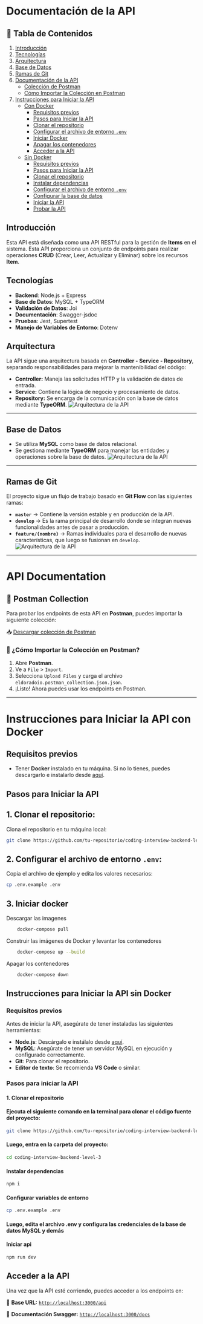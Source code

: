 # Documentación de la API

## 📖 Tabla de Contenidos

1. [Introducción](#introducción)  
2. [Tecnologías](#tecnologías)  
3. [Arquitectura](#arquitectura)  
4. [Base de Datos](#base-de-datos)  
5. [Ramas de Git](#ramas-de-git)  
6. [Documentación de la API](#api-documentation)  
   - [Colección de Postman](#📖-postman-collection)  
   - [Cómo Importar la Colección en Postman](#📌-cómo-importar-la-colección-en-postman)  
7. [Instrucciones para Iniciar la API](#instrucciones-para-iniciar-la-api)  
   - [Con Docker](#instrucciones-para-iniciar-la-api-con-docker)  
     - [Requisitos previos](#requisitos-previos)  
     - [Pasos para Iniciar la API](#pasos-para-iniciar-la-api)  
     - [Clonar el repositorio](#1-clonar-el-repositorio)  
     - [Configurar el archivo de entorno `.env`](#2-configurar-el-archivo-de-entorno-env)  
     - [Iniciar Docker](#3-iniciar-docker)  
     - [Apagar los contenedores](#4-apagar-los-contenedores)  
     - [Acceder a la API](#5-acceder-a-la-api)  
   - [Sin Docker](#instrucciones-para-iniciar-la-api-sin-docker)  
     - [Requisitos previos](#requisitos-previos-para-iniciar-sin-docker)  
     - [Pasos para Iniciar la API](#pasos-para-iniciar-la-api-sin-docker)  
     - [Clonar el repositorio](#1-clonar-el-repositorio-sin-docker)  
     - [Instalar dependencias](#2-instalar-dependencias)  
     - [Configurar el archivo de entorno `.env`](#3-configurar-el-archivo-de-entorno-env-sin-docker)  
     - [Configurar la base de datos](#4-configurar-la-base-de-datos)  
     - [Iniciar la API](#5-iniciar-la-api)  
     - [Probar la API](#6-probar-la-api)   

## Introducción

Esta API está diseñada como una API RESTful para la gestión de **Items** en el sistema. Esta API proporciona un conjunto de endpoints para realizar operaciones **CRUD** (Crear, Leer, Actualizar y Eliminar) sobre los recursos **Item**.


## Tecnologías

- **Backend**: Node.js + Express
- **Base de Datos**: MySQL + TypeORM
- **Validación de Datos**: Joi
- **Documentación**: Swagger-jsdoc
- **Pruebas**: Jest, Supertest
- **Manejo de Variables de Entorno**: Dotenv

## Arquitectura

La API sigue una arquitectura basada en **Controller - Service - Repository**, separando responsabilidades para mejorar la mantenibilidad del código:

- **Controller:** Maneja las solicitudes HTTP y la validación de datos de entrada.
- **Service:** Contiene la lógica de negocio y procesamiento de datos.
- **Repository:** Se encarga de la comunicación con la base de datos mediante **TypeORM**.
![Arquitectura de la API](./doc/images/architecture.png)

---

## Base de Datos

- Se utiliza **MySQL** como base de datos relacional.
- Se gestiona mediante **TypeORM** para manejar las entidades y operaciones sobre la base de datos.
![Arquitectura de la API](./doc/images/database.png)

---

## Ramas de Git

El proyecto sigue un flujo de trabajo basado en **Git Flow** con las siguientes ramas:

- **`master`** → Contiene la versión estable y en producción de la API.
- **`develop`** → Es la rama principal de desarrollo donde se integran nuevas funcionalidades antes de pasar a producción.
- **`feature/{nombre}`** → Ramas individuales para el desarrollo de nuevas características, que luego se fusionan en `develop`.
![Arquitectura de la API](./doc/images/branches.png)
---

# API Documentation

## 📖 Postman Collection

Para probar los endpoints de esta API en **Postman**, puedes importar la siguiente colección:

📥 [Descargar colección de Postman](./doc/postman/eldoradoio.postman_collection.json)

### 📌 ¿Cómo Importar la Colección en Postman?
1. Abre **Postman**.
2. Ve a `File` > `Import`.
3. Selecciona `Upload Files` y carga el archivo `eldoradoio.postman_collection.json.json`.
4. ¡Listo! Ahora puedes usar los endpoints en Postman.

---

# Instrucciones para Iniciar la API con Docker

## Requisitos previos

- Tener **Docker** instalado en tu máquina. Si no lo tienes, puedes descargarlo e instalarlo desde [aquí](https://www.docker.com/get-started).

## Pasos para Iniciar la API

## 1. **Clonar el repositorio**:

   Clona el repositorio en tu máquina local:

   ```bash
   git clone https://github.com/tu-repositorio/coding-interview-backend-level-3.git
   ```

## 2. **Configurar el archivo de entorno `.env`**:

Copia el archivo de ejemplo y edita los valores necesarios:

```bash
cp .env.example .env
```

## 3. **Iniciar docker**

Descargar las imagenes

```bash
	docker-compose pull
```

Construir las imágenes de Docker y levantar los contenedores

```bash
	docker-compose up --build
```
Apagar los contenedores

```bash
	docker-compose down
```

## Instrucciones para Iniciar la API sin Docker

### Requisitos previos

Antes de iniciar la API, asegúrate de tener instaladas las siguientes herramientas:

- **Node.js**: Descárgalo e instálalo desde [aquí](https://nodejs.org/).
- **MySQL**: Asegúrate de tener un servidor MySQL en ejecución y configurado correctamente.
- **Git**: Para clonar el repositorio.
- **Editor de texto**: Se recomienda **VS Code** o similar.

### Pasos para iniciar la API

#### 1. Clonar el repositorio

#### Ejecuta el siguiente comando en la terminal para clonar el código fuente del proyecto:

```bash
git clone https://github.com/tu-repositorio/coding-interview-backend-level-3.git
```

#### Luego, entra en la carpeta del proyecto:

```bash
cd coding-interview-backend-level-3
```

#### Instalar dependencias

```bash
npm i
```

#### Configurar variables de entorno

```bash
cp .env.example .env
```

#### Luego, edita el archivo .env y configura las credenciales de la base de datos MySQL y demás

#### Iniciar api

```bash
npm run dev
```

## Acceder a la API

Una vez que la API esté corriendo, puedes acceder a los endpoints en:

🔗 **Base URL:** [`http://localhost:3000/api`](http://localhost:3000/api)

📄 **Documentación Swagger:** [`http://localhost:3000/docs`](http://localhost:3000/docs)
